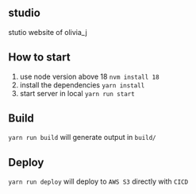 ## studio
stutio website of olivia_j

## How to start
1. use node version above 18 `nvm install 18`
2. install the dependencies `yarn install`
3. start server in local `yarn run start`

## Build
`yarn run build` will generate output in `build/`

## Deploy
`yarn run deploy` will deploy to `AWS S3` directly with `CICD`

